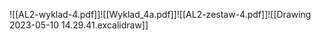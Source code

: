 ![[AL2-wyklad-4.pdf]]![[Wyklad_4a.pdf]]![[AL2-zestaw-4.pdf]]![[Drawing 2023-05-10 14.29.41.excalidraw]]